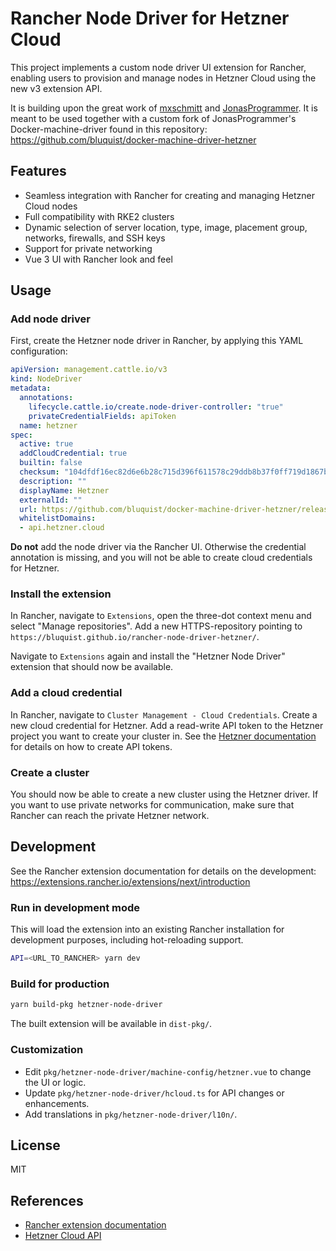 # Rancher Node Driver for Hetzner Cloud

This project implements a custom node driver UI extension for Rancher, enabling users to provision and manage nodes in Hetzner Cloud using the new v3 extension API.

It is building upon the great work of [mxschmitt](https://github.com/mxschmitt/ui-driver-hetzner) and [JonasProgrammer](https://github.com/JonasProgrammer/docker-machine-driver-hetzner). It is meant to be used together with a custom fork of JonasProgrammer's Docker-machine-driver found in this repository: https://github.com/bluquist/docker-machine-driver-hetzner

## Features
- Seamless integration with Rancher for creating and managing Hetzner Cloud nodes
- Full compatibility with RKE2 clusters
- Dynamic selection of server location, type, image, placement group, networks, firewalls, and SSH keys
- Support for private networking
- Vue 3 UI with Rancher look and feel

## Usage

### Add node driver
First, create the Hetzner node driver in Rancher, by applying this YAML configuration:

```yaml
apiVersion: management.cattle.io/v3
kind: NodeDriver
metadata:
  annotations:
    lifecycle.cattle.io/create.node-driver-controller: "true"
    privateCredentialFields: apiToken
  name: hetzner
spec:
  active: true
  addCloudCredential: true
  builtin: false
  checksum: "104dfdf16ec82d6e6b28c715d396f611578c29ddb8b37f0ff719d1867beb0a53"
  description: ""
  displayName: Hetzner
  externalId: ""
  url: https://github.com/bluquist/docker-machine-driver-hetzner/releases/download/v5.1.0/docker-machine-driver-hetzner_5.1.0_linux_amd64.tar.gz
  whitelistDomains:
  - api.hetzner.cloud
```

**Do not** add the node driver via the Rancher UI. Otherwise the credential annotation is missing, and you will not be able to create cloud credentials for Hetzner.

### Install the extension
In Rancher, navigate to `Extensions`, open the three-dot context menu and select "Manage repositories". Add a new HTTPS-repository pointing to `https://bluquist.github.io/rancher-node-driver-hetzner/`.

Navigate to `Extensions` again and install the "Hetzner Node Driver" extension that should now be available.

### Add a cloud credential
In Rancher, navigate to `Cluster Management - Cloud Credentials`. Create a new cloud credential for Hetzner. Add a read-write API token to the Hetzner project you want to create your cluster in. See the [Hetzner documentation](https://docs.hetzner.com/cloud/api/getting-started/generating-api-token/) for details on how to create API tokens.

### Create a cluster
You should now be able to create a new cluster using the Hetzner driver. If you want to use private networks for communication, make sure that Rancher can reach the private Hetzner network.

## Development

See the Rancher extension documentation for details on the development: https://extensions.rancher.io/extensions/next/introduction


### Run in development mode
This will load the extension into an existing Rancher installation for development purposes, including hot-reloading support.

```bash
API=<URL_TO_RANCHER> yarn dev
```

### Build for production
```bash
yarn build-pkg hetzner-node-driver
```

The built extension will be available in `dist-pkg/`.

### Customization
- Edit `pkg/hetzner-node-driver/machine-config/hetzner.vue` to change the UI or logic.
- Update `pkg/hetzner-node-driver/hcloud.ts` for API changes or enhancements.
- Add translations in `pkg/hetzner-node-driver/l10n/`.

## License
MIT

## References
- [Rancher extension documentation](https://extensions.rancher.io/extensions/next/introduction)
- [Hetzner Cloud API](https://docs.hetzner.cloud)
